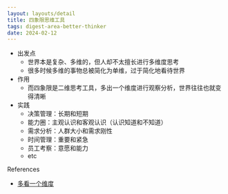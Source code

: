 ```yaml
---
layout: layouts/detail
title: 四象限思维工具
tags: digest-area-better-thinker
date: 2024-02-12
---
```

- 出发点
  - 世界本是复杂、多维的，但人却不太擅长进行多维度思考
  - 很多时候多维的事物总被简化为单维，过于简化地看待世界
- 作用
  - 而四象限是二维思考工具，多出一个维度进行观察分析，世界往往也就变得清晰
- 实践
  - 决策管理：长期和短期
  - 能力圈：主观认识和客观认识（认识知道和不知道）
  - 需求分析：人群大小和需求刚性
  - 时间管理：重要和紧急
  - 员工考察：意愿和能力
  - etc

References
- <a href="https://mp.weixin.qq.com/s/hnPDDFhrYDLY-vkTcWFG3Q" target="_blank">多看一个维度</a>
